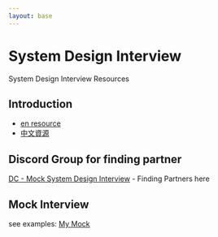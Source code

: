 ```yaml
---
layout: base
---
```


# System Design Interview 

System Design Interview Resources

## Introduction
* [en resource](./en)
* [中文資源](./zh)

## Discord Group for finding partner
[DC - Mock System Design Interview](https://discord.gg/WHjarsrCvK) - Finding Partners here

## Mock Interview
see examples:
[My Mock](./Mock/)